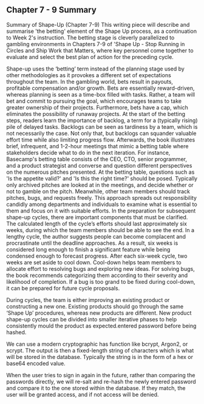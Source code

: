 ## Chapter 7 - 9 Summary

Summary of Shape-Up (Chapter 7-9)
This writing piece will describe and summarise 'the betting' element of the Shape Up process, as a continuation to Week 2's instruction. The betting stage is cleverly parallelized to gambling environments in Chapters 7-9 of 'Shape Up - Stop Running in Circles and Ship Work that Matters, where key personnel come together to evaluate and select the best plan of action for the preceding cycle.

Shape-up uses the ‘betting’ term instead of the planning stage used by other methodologies as it provokes a different set of expectations throughout the team. In the gambling world, bets result in payouts, profitable compensation and/or growth. Bets are essentially reward-driven, whereas planning is seen as a time-box filled with tasks. Rather, a team will bet and commit to pursuing the goal, which encourages teams to take greater ownership of their projects. Furthermore, bets have a cap, which eliminates the possibility of runaway projects.
At the start of the betting steps, readers learn the importance of backlog, a term for a (typically rising) pile of delayed tasks. Backlogs can be seen as tardiness by a team, which is not necessarily the case. Not only that, but backlogs can squander valuable effort time while also limiting progress flow. Afterwards, the book illustrates brief, infrequent, and 1-2-hour meetings that mimic a betting table where stakeholders decide what to do in the next iteration. For instance, Basecamp's betting table consists of the CEO, CTO, senior programmer, and a product strategist and converse and question different perspectives on the numerous pitches presented. At the betting table, questions such as 'Is the appetite valid?' and 'Is this the right time?' should be posed. Typically only archived pitches are looked at in the meetings, and decide whether or not to gamble on the pitch. Meanwhile, other team members should track pitches, bugs, and requests freely. This approach spreads out responsibility candidly among departments and individuals to examine what is essential to them and focus on it with suitable efforts.
In the preparation for subsequent shape-up cycles, there are important components that must be clarified. The calculated length of the cycle’s efforts should last approximately six weeks, during which the team members should be able to see the end. In a lengthy cycle, the author suggests people can become complacent and procrastinate until the deadline approaches. As a result, six weeks is considered long enough to finish a significant feature while being condensed enough to forecast progress. After each six-week cycle, two weeks are set aside to cool down. Cool-down helps team members to allocate effort to resolving bugs and exploring new ideas. For solving bugs, the book recommends categorizing them according to their severity and likelihood of completion. If a bug is too grand to be fixed during cool-down, it can be prepared for future cycle proposals.

During cycles, the team is either improving an existing product or constructing a new one. Existing products should go through the same ‘Shape Up’ procedures, whereas new products are different. New product shape-up cycles can be divided into smaller iterative phases to help consistently mould the product as expected.entered password before being hashed. 

We can use a modern cryptographic has function like bcrypt, Argon2, or scrypt. The output is then a fixed-length string of characters which is what will be stored in the database. Typically the string is in the form of a hex or base64 encoded value. 

When the user tries to sign in again in the future, rather than comparing the passwords directly, we will re-salt and re-hash the newly entered password and compare it to the one stored within the database. If they match, the user will be granted access, and if not access will be denied. 



